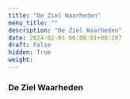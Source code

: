 ```yaml
---
title: "De Ziel Waarheden"
menu_title: ""
description: "De Ziel Waarheden"
date: 2024-02-01 06:00:01+00:207
draft: False
hidden: True
weight:
---
```

### De Ziel Waarheden
